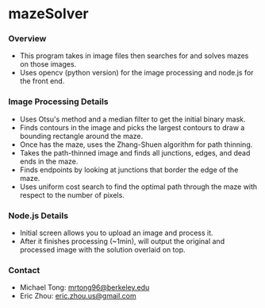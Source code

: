 # mazeSolver

### Overview ###
*   This program takes in image files then searches for and solves mazes on those images.
*   Uses opencv (python version) for the image processing and node.js for the front end.

### Image Processing Details ###

*   Uses Otsu's method and a median filter to get the initial binary mask.
*   Finds contours in the image and picks the largest contours to draw a bounding rectangle around the maze.
*   Once has the maze, uses the Zhang-Shuen algorithm for path thinning.
*   Takes the path-thinned image and finds all junctions, edges, and dead ends in the maze.
*   Finds endpoints by looking at junctions that border the edge of the maze.
*   Uses uniform cost search to find the optimal path through the maze with respect to the number of pixels.

### Node.js Details ###

* Initial screen allows you to upload an image and process it.
* After it finishes processing (~1min), will output the original and processed image with the solution overlaid on top.

### Contact ###

*   Michael Tong: mrtong96@berkeley.edu
*   Eric Zhou: eric.zhou.us@gmail.com


